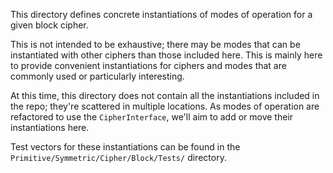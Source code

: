 This directory defines concrete instantiations of modes of operation for a given block cipher.

This is not intended to be exhaustive; there may be modes that can be instantiated with other ciphers than those included here. This is mainly here to provide convenient instantiations for ciphers and modes that are commonly used or particularly interesting.

At this time, this directory does not contain all the instantiations included in the repo; they're scattered in multiple locations. As modes of operation are refactored to use the `CipherInterface`, we'll aim to add or move their instantiations here.

Test vectors for these instantiations can be found in the `Primitive/Symmetric/Cipher/Block/Tests/` directory.